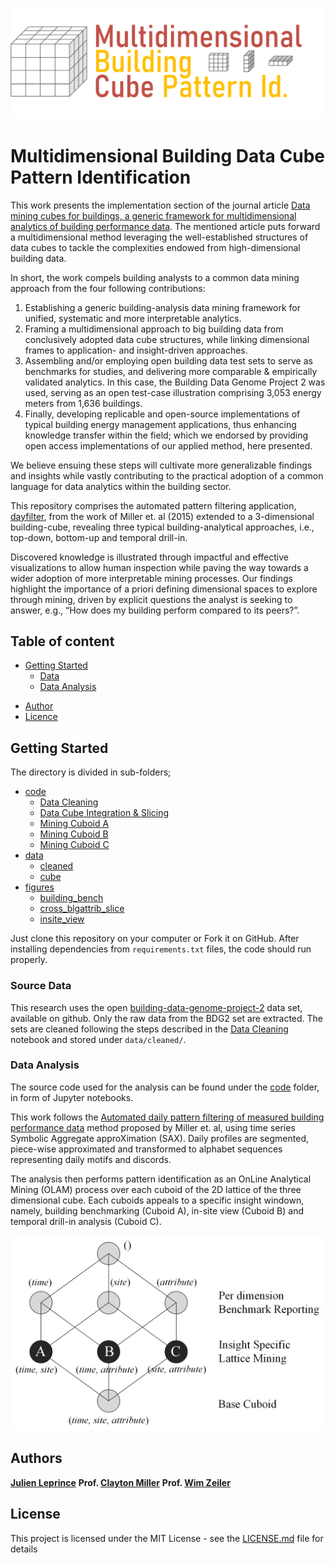 <p align="center">
  <img src="https://github.com/JulienLeprince/multidimensional-building-data-cube-pattern-identification/blob/main/figures/README_Header.png" alt="Multidimensional Building Data Cube Mining"/>
</p>

# Multidimensional Building Data Cube Pattern Identification

This work presents the implementation section of the journal article [Data mining cubes for buildings, a generic framework for multidimensional analytics of building performance data](https://doi.org/10.1016/j.enbuild.2021.111195).
The mentioned article puts forward a multidimensional method leveraging the well-established structures of data cubes to tackle the complexities endowed from high-dimensional building data.

In short, the work compels building analysts to a common data mining approach from the four following contributions:
1.	Establishing a generic building-analysis data mining framework for unified, systematic and more interpretable analytics.  
2.	Framing a multidimensional approach to big building data from conclusively adopted data cube structures, while linking dimensional frames to application- and insight-driven approaches.
3.	Assembling and/or employing open building data test sets to serve as benchmarks for studies, and delivering more comparable & empirically validated analytics. In this case, the Building Data Genome Project 2 was used, serving as an open test-case illustration comprising 3,053 energy meters from 1,636 buildings.
4.	Finally, developing replicable and open-source implementations of typical building energy management applications, thus enhancing knowledge transfer within the field; which we endorsed by providing open access implementations of our applied method, here presented.

We believe ensuing these steps will cultivate more generalizable findings and insights while vastly contributing to the practical adoption of a common language for data analytics within the building sector. 

This repository comprises the automated pattern filtering application, [dayfilter](https://github.com/buds-lab/day-filter), from the work of Miller et. al (2015) extended to a 3-dimensional building-cube, revealing three typical building-analytical approaches, i.e., top-down, bottom-up and temporal drill-in. 

Discovered knowledge is illustrated through impactful and effective visualizations to allow human inspection while paving the way towards a wider adoption of more interpretable mining processes. Our findings highlight the importance of a priori defining dimensional spaces to explore through mining, driven by explicit questions the analyst is seeking to answer, e.g., “How does my building perform compared to its peers?”.


## Table of content 

-   [Getting Started](#getting-started)
    -   [Data](#source-data)
    -   [Data Analysis](#data-analysis)
<!--    -   [Manuscript and Presentation](#manuscript-and-presentation) -->
-   [Author](#authors)
-   [Licence](#license)

## Getting Started

The directory is divided in sub-folders;

-   [code](https://github.com/JulienLeprince/multidimensional-building-data-cube-pattern-identification/tree/main/code)
    -   [Data Cleaning](https://github.com/JulienLeprince/multidimensional-building-data-cube-pattern-identification/blob/main/code/01_Data_Cleaning.ipynb)
    -   [Data Cube Integration & Slicing](https://github.com/JulienLeprince/multidimensional-building-data-cube-pattern-identification/blob/main/code/02_DataCube_Integration%26Slicing.ipynb)
    -   [Mining Cuboid A](https://github.com/JulienLeprince/multidimensional-building-data-cube-pattern-identification/blob/main/code/03_Mining_CuboidA.ipynb)
    -   [Mining Cuboid B](https://github.com/JulienLeprince/multidimensional-building-data-cube-pattern-identification/blob/main/code/03_Mining_CuboidB.ipynb)
    -   [Mining Cuboid C](https://github.com/JulienLeprince/multidimensional-building-data-cube-pattern-identification/blob/main/code/03_Mining_CuboidC.ipynb)
-   [data](https://github.com/JulienLeprince/multidimensional-building-data-cube-pattern-identification/tree/main/data)
    -   [cleaned](https://github.com/JulienLeprince/multidimensional-building-data-cube-pattern-identification/tree/main/data/cleaned)
    -   [cube](https://github.com/JulienLeprince/multidimensional-building-data-cube-pattern-identification/tree/main/data/cube)
-   [figures](https://github.com/JulienLeprince/multidimensional-building-data-cube-pattern-identification/tree/main/figures)
    -   [building_bench](https://github.com/JulienLeprince/multidimensional-building-data-cube-pattern-identification/tree/main/figures/building_bench)
    -   [cross_blgattrib_slice](https://github.com/JulienLeprince/multidimensional-building-data-cube-pattern-identification/tree/main/figures/cross_blgattrib_slice)
    -   [insite_view](https://github.com/JulienLeprince/multidimensional-building-data-cube-pattern-identification/tree/main/figures/insite_view)


Just clone this repository on your computer or Fork it on GitHub. After installing dependencies from `requirements.txt` files, the code should run properly.

### Source Data

This research uses the open [building-data-genome-project-2](https://github.com/buds-lab/building-data-genome-project-2) data set, available on github. Only the raw data from the BDG2 set are extracted. 
The sets are cleaned following the steps described in the [Data Cleaning](https://github.com/JulienLeprince/multidimensional-building-data-cube-pattern-identification/blob/main/code/01_Data_Cleaning.ipynb) notebook and stored under `data/cleaned/`.


### Data Analysis

The source code used for the analysis can be found under the [code](https://github.com/JulienLeprince/multidimensional-building-data-cube-pattern-identification/tree/main/code) folder, in form of Jupyter notebooks.

This work follows the [Automated daily pattern filtering of measured building performance data](https://github.com/buds-lab/day-filter) method proposed by Miller et. al, using time series Symbolic Aggregate approXimation (SAX). Daily profiles are segmented, piece-wise approximated and transformed to alphabet sequences representing daily motifs and discords.

The analysis then performs pattern identification as an OnLine Analytical Mining (OLAM) process over each cuboid of the 2D lattice of the three dimensional cube. Each cuboids appeals to a specific insight windown, namely, building benchmarking (Cuboid A), in-site view (Cuboid B) and temporal drill-in analysis (Cuboid C).

<p align="center">
  <img src="https://github.com/JulienLeprince/multidimensional-building-data-cube-pattern-identification/blob/main/figures/3DCube.png" alt="Building Cube"/>
</p>

## Authors

**[Julien Leprince](https://github.com/JulienLeprince)**
**Prof. [Clayton Miller](https://github.com/cmiller8)**
**Prof. [Wim Zeiler](https://www.tue.nl/en/research/researchers/wim-zeiler/)**


## License

This project is licensed under the MIT License - see the [LICENSE.md](LICENSE.md) file for details


